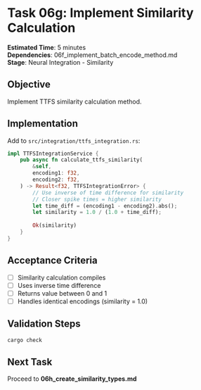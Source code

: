 # Task 06g: Implement Similarity Calculation

**Estimated Time**: 5 minutes  
**Dependencies**: 06f_implement_batch_encode_method.md  
**Stage**: Neural Integration - Similarity

## Objective
Implement TTFS similarity calculation method.

## Implementation

Add to `src/integration/ttfs_integration.rs`:
```rust
impl TTFSIntegrationService {
    pub async fn calculate_ttfs_similarity(
        &self,
        encoding1: f32,
        encoding2: f32,
    ) -> Result<f32, TTFSIntegrationError> {
        // Use inverse of time difference for similarity
        // Closer spike times = higher similarity
        let time_diff = (encoding1 - encoding2).abs();
        let similarity = 1.0 / (1.0 + time_diff);
        
        Ok(similarity)
    }
}
```

## Acceptance Criteria
- [ ] Similarity calculation compiles
- [ ] Uses inverse time difference
- [ ] Returns value between 0 and 1
- [ ] Handles identical encodings (similarity = 1.0)

## Validation Steps
```bash
cargo check
```

## Next Task
Proceed to **06h_create_similarity_types.md**